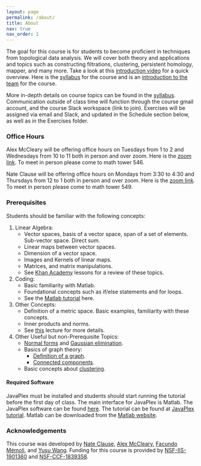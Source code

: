 ```yaml
---
layout: page
permalink: /about/
title: About
nav: true
nav_order: 1
---
```


The goal for this course is for students to become proficient in techniques from topological data analysis. We will cover both theory and applications and topics such as constructing filtrations, clustering, persistent homology, mapper, and many more. Take a look at this [introduction video](https://youtu.be/Z_M8R88wjCo) for a quick overview. Here is the [syllabus](syllabus.pdf) for the course and is an [introduction to the team](https://youtu.be/4YcM8oXAm28) for the course.

More in-depth details on course topics can be found in the [syllabus](syllabus.pdf). Communication outside of class time will function through the course gmail account, and the course Slack workspace (link to join). Exercises will be assigned via email and Slack, and updated in the Schedule section below, as well as in the Exercises folder.

### Office Hours
Alex McCleary will be offering office hours on Tuesdays from 1 to 2 and Wednesdays from 10 to 11 both in person and over zoom. Here is the [zoom link](https://osu.zoom.us/j/94770708980?pwd=L0VuazVabVhlaStRUlpWWHYrSDhidz09). To meet in person please come to math tower 546.

Nate Clause will be offering office hours on Mondays from 3:30 to 4:30 and Thursdays from 12 to 1 both in person and over zoom. Here is the [zoom link](https://osu.zoom.us/j/94933302515?pwd=RE02N1daODVCazhMU3VwcnQ2TnFZZz09). To meet in person please come to math tower 549.

### Prerequisites
Students should be familiar with the following concepts:
1. Linear Algebra:
    - Vector spaces, basis of a vector space, span of a set of elements. Sub-vector space. Direct sum.
    - Linear maps between vector spaces.
    - Dimension of a vector space.
    - Images and Kernels of linear maps.
    - Matrices, and matrix manipulations.
    - See [Khan Academy](https://www.khanacademy.org/math/linear-algebra) lessons for a review of these topics.
2. Coding:
    - Basic familiarity with Matlab.
    - Foundational concepts such as if/else statements and for loops.
    - See the [Matlab tutorial](https://web.eecs.umich.edu/~aey/eecs451/matlab.pdf) here.
3. Other Concepts:
    - Definition of a metric space. Basic examples, familiarity with these concepts.
    - Inner products and norms.
    - See [this](http://www-history.mcs.st-and.ac.uk/~john/MT4522/Lectures/L5.html) lecture for more details.
4. Other Useful but non-Prerequisite Topics:
    - [Normal forms](https://en.wikipedia.org/wiki/Smith_normal_form) and [Gaussian elimination](https://en.wikipedia.org/wiki/Gaussian_elimination).
    - Basics of graph theory:
        - [Definition of a graph](https://en.wikipedia.org/wiki/Graph_theory).
        - [Connected components](https://en.wikipedia.org/wiki/Component_(graph_theory)).
    - Basic concepts about [clustering](https://en.wikipedia.org/wiki/Cluster_analysis).

#### Required Software
JavaPlex must be installed and students should start running the tutorial before the first day of class. The main interface for JavaPlex is Matlab. The JavaPlex software can be found [here](http://appliedtopology.github.io/javaplex/). The tutorial can be found at [JavaPlex tutorial](https://github.com/appliedtopology/javaplex/wiki/Tutorial). Matlab can be downloaded from the [Matlab website](https://www.mathworks.com/products/matlab.html).



### Acknowledgements
This course was developed by [Nate Clause](https://math.osu.edu/people/clause.15), [Alex McCleary](https://www.alexmccleary.org), [Facundo M&eacute;moli](http://facundo-memoli.org), and [Yusu Wang](http://yusu.belkin-wang.org). Funding for this course is provided by [NSF-IIS-1901360](https://www.nsf.gov/awardsearch/showAward?AWD_ID=1901360) and [NSF-CCF-1839358](https://www.nsf.gov/awardsearch/showAward?AWD_ID=1839358).
